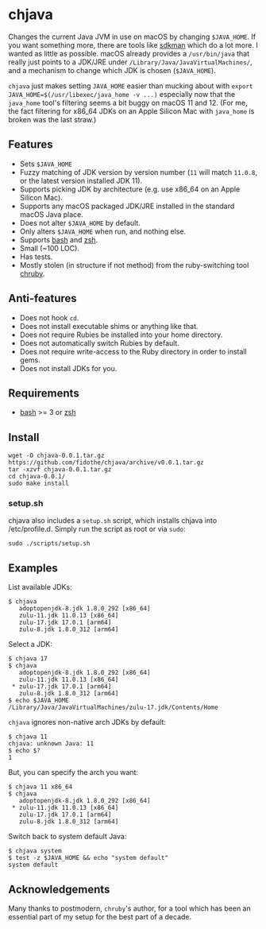 # chjava

Changes the current Java JVM in use on macOS by changing `$JAVA_HOME`. If you
want something more, there are tools like [sdkman] which do a lot more. I wanted
as little as possible. macOS already provides a `/usr/bin/java` that really just
points to a JDK/JRE under `/Library/Java/JavaVirtualMachines/`, and a mechanism
to change which JDK is chosen (`$JAVA_HOME`).

`chjava` just makes setting `JAVA_HOME` easier than mucking about with
`export JAVA_HOME=$(/usr/libexec/java_home -v ...)` especially now that the
`java_home` tool's filtering seems a bit buggy on macOS 11 and 12. (For me, the
fact filtering for x86_64 JDKs on an Apple Silicon Mac with `java_home` is broken
was the last straw.)

## Features

* Sets `$JAVA_HOME`
* Fuzzy matching of JDK version by version number (`11` will match `11.0.8`, or the latest version installed JDK 11).
* Supports picking JDK by architecture (e.g. use x86_64 on an Apple Silicon Mac).
* Supports any macOS packaged JDK/JRE installed in the standard macOS Java place.
* Does not alter `$JAVA_HOME` by default.
* Only alters `$JAVA_HOME` when run, and nothing else.
* Supports [bash] and [zsh].
* Small (~100 LOC).
* Has tests.
* Mostly stolen (in structure if not method) from the ruby-switching tool [chruby].

## Anti-features

* Does not hook `cd`.
* Does not install executable shims or anything like that.
* Does not require Rubies be installed into your home directory.
* Does not automatically switch Rubies by default.
* Does not require write-access to the Ruby directory in order to install gems.
* Does not install JDKs for you.

## Requirements

* [bash] >= 3 or [zsh]

## Install

```shell
wget -O chjava-0.0.1.tar.gz https://github.com/fidothe/chjava/archive/v0.0.1.tar.gz
tar -xzvf chjava-0.0.1.tar.gz
cd chjava-0.0.1/
sudo make install
```

### setup.sh

chjava also includes a `setup.sh` script, which installs chjava into /etc/profile.d.
Simply run the script as root or via `sudo`:

```shell
sudo ./scripts/setup.sh
```

## Examples

List available JDKs:

    $ chjava
       adoptopenjdk-8.jdk 1.8.0_292 [x86_64]
       zulu-11.jdk 11.0.13 [x86_64]
       zulu-17.jdk 17.0.1 [arm64]
       zulu-8.jdk 1.8.0_312 [arm64]

Select a JDK:

    $ chjava 17
    $ chjava
       adoptopenjdk-8.jdk 1.8.0_292 [x86_64]
       zulu-11.jdk 11.0.13 [x86_64]
     * zulu-17.jdk 17.0.1 [arm64]
       zulu-8.jdk 1.8.0_312 [arm64]
    $ echo $JAVA_HOME
    /Library/Java/JavaVirtualMachines/zulu-17.jdk/Contents/Home

`chjava` ignores non-native arch JDKs by default:

    $ chjava 11
    chjava: unknown Java: 11
    $ echo $?
    1

But, you can specify the arch you want:

    $ chjava 11 x86_64
    $ chjava
       adoptopenjdk-8.jdk 1.8.0_292 [x86_64]
     * zulu-11.jdk 11.0.13 [x86_64]
       zulu-17.jdk 17.0.1 [arm64]
       zulu-8.jdk 1.8.0_312 [arm64]

Switch back to system default Java:

    $ chjava system
    $ test -z $JAVA_HOME && echo "system default"
    system default

## Acknowledgements

Many thanks to postmodern, `chruby`'s author, for a tool which has been an essential part of my setup for the best part of a decade.

[chruby]: https://github.com/postmodern/chruby
[sdkman]: https://sdkman.io/
[bash]: http://www.gnu.org/software/bash/
[zsh]: http://www.zsh.org/
